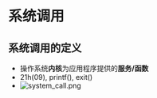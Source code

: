 # 系统调用
## 系统调用的定义
- 操作系统**内核**为应用程序提供的**服务/函数**
- 21h(09), printf(), exit()
- ![system_call.png]('https://github.com/Quart233/notes/blob/master/operating_system/img/system_call.png?raw=true')
    
